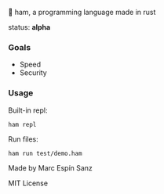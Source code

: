 🧪 ham, a programming language made in rust 

status: **alpha**

### Goals
- Speed
- Security

### Usage

Built-in repl:
```shell
ham repl
```

Run files:
```shell
ham run test/demo.ham
```


Made by Marc Espín Sanz

MIT License
